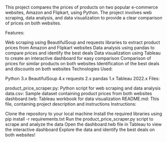 This project compares the prices of products on two popular e-commerce websites, Amazon and Flipkart, using Python. The project involves web scraping, data analysis, and data visualization to provide a clear comparison of prices on both websites.

Features:

Web scraping using BeautifulSoup and requests libraries to extract product prices from Amazon and Flipkart websites
Data analysis using pandas to compare prices and identify the best deals
Data visualization using Tableau to create an interactive dashboard for easy comparison
Comparison of prices for similar products on both websites
Identification of the best deals and discounts on both websites
Technologies Used:

Python 3.x
BeautifulSoup 4.x
requests 2.x
pandas 1.x
Tableau 2022.x
Files:

product_price_scraper.py: Python script for web scraping and data analysis
data.csv: Sample dataset containing product prices from both websites
dashboard.twb: Tableau workbook for data visualization
README.md: This file, containing project description and instructions
Instructions:

Clone the repository to your local machine
Install the required libraries using pip install -r requirements.txt
Run the product_price_scraper.py script to scrape and analyze the data
Open the dashboard.twb file in Tableau to view the interactive dashboard
Explore the data and identify the best deals on both websites!
